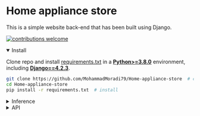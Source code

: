 # Home appliance store
 This is a simple website back-end that has been built using Django.

[![contributions welcome](https://img.shields.io/badge/contributions-welcome-brightgreen.svg?style=flat)](https://github.com/MohammadMoradi79/Home-appliance-store/issues)


<details open>
<summary>Install</summary>

Clone repo and install [requirements.txt](https://github.com/MohammadMoradi79/Home-appliance-store/blob/main/store/requirements.txt) in a
[**Python>=3.8.0**](https://www.python.org/) environment, including
[**Django==4.2.3**](https://www.djangoproject.com/).

```bash
git clone https://github.com/MohammadMoradi79/Home-appliance-store  # clone
cd Home-appliance-store
pip install -r requirements.txt  # install
```
</details>


<details>
<summary>Inference</summary>

Run below command in the terminal:

```bash
python manage.py runserver
```
</details>


<details>
<summary>API</summary>

For see the list of APIs, you can run the below url in the brower:

```url
localhost:8000/swagger
```
</details>




